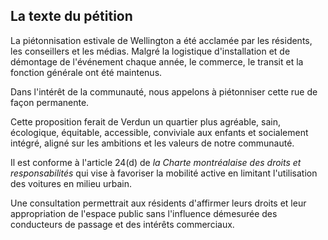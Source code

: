 
## La texte du pétition

La piétonnisation estivale de Wellington a été acclamée par les résidents,
les conseillers et les médias. Malgré la logistique d'installation et de démontage de l'événement chaque année, le
commerce, le transit et la fonction générale ont été maintenus.

Dans l'intérêt de la communauté, nous appelons à piétonniser cette rue de façon permanente.

Cette proposition ferait de Verdun un quartier plus agréable, sain,
écologique, équitable, accessible, conviviale aux enfants et socialement intégré, aligné sur les ambitions et les
valeurs de notre communauté.

Il est conforme à l'article 24(d) de *la Charte montréalaise des droits et responsabilités* qui vise à favoriser la
mobilité active en limitant l'utilisation des voitures en milieu urbain.

Une consultation permettrait aux résidents d'affirmer leurs droits et leur appropriation de l'espace public sans
l'influence démesurée des conducteurs de passage et des intérêts commerciaux.</p>
